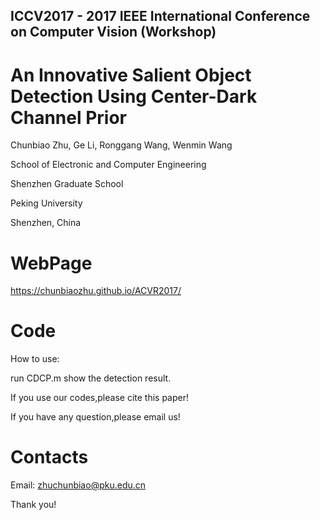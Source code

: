 
## ICCV2017 - 2017 IEEE International Conference on Computer Vision (Workshop)

An Innovative Salient Object Detection Using Center-Dark Channel Prior
========================================================================

Chunbiao Zhu, Ge Li, Ronggang Wang, Wenmin Wang

School of Electronic and Computer Engineering

Shenzhen Graduate School

Peking University

Shenzhen, China 


WebPage
======================================================================
 
https://chunbiaozhu.github.io/ACVR2017/

Code
======================================================================
How to use:

run CDCP.m show the detection result.


If you use our codes,please cite this paper!

If you have any question,please email us!

Contacts
================

Email: zhuchunbiao@pku.edu.cn

Thank you! 
